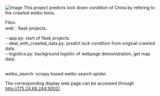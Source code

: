 
![image](https://github.com/xulin66999/covid_lock_map/blob/master/map.png)
This project predicts lock down condition of China by refering to the crawled weibo texts.

Files:  
web：flask projects. <br>

--app.py: start of flask projects. <br>
--deal_with_crawled_data.py: predict lock condition from original crawled data. <br>
--logistics.py: background logistic of webpage demonstration, get map data. <br><br>
  
weibo_search: scrapy based weibo search spider.  <br>


The corresponding display web page can be accessed through http://175.24.68.244:5002/. 
